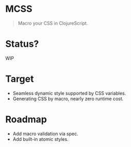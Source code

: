 # MCSS
> Macro your CSS in ClojureScript.

# Status?
WIP

# Target
- Seamless dynamic style supported by CSS variables.
- Generating CSS by macro, nearly zero runtime cost.

# Roadmap
- Add macro validation via spec.
- Add built-in atomic styles.
